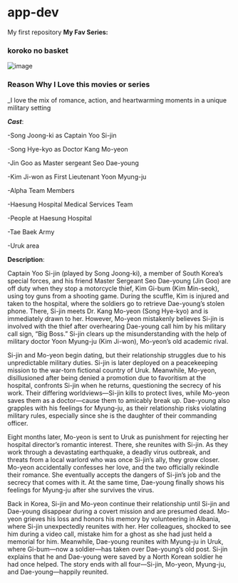 # app-dev
My first repository
**My Fav Series:**
### koroko no basket
  
![image](https://github.com/user-attachments/assets/660b800b-6d0b-4507-9890-c2273401627b)


### Reason Why I Love this movies or series
_I love the mix of romance, action, and heartwarming moments in a unique military setting

***Cast***:

-Song Joong-ki as Captain Yoo Si-jin 

-Song Hye-kyo as Doctor Kang Mo-yeon 

-Jin Goo as Master sergeant Seo Dae-young

-Kim Ji-won as First Lieutenant Yoon Myung-ju

-Alpha Team Members

-Haesung Hospital Medical Services Team

-People at Haesung Hospital

-Tae Baek Army

-Uruk area

****Description****:

Captain Yoo Si-jin (played by Song Joong-ki), a member of South Korea’s special forces, and his friend Master Sergeant Seo Dae-young (Jin Goo) are off duty when they stop a motorcycle thief, Kim Gi-bum (Kim Min-seok), using toy guns from a shooting game. During the scuffle, Kim is injured and taken to the hospital, where the soldiers go to retrieve Dae-young’s stolen phone. There, Si-jin meets Dr. Kang Mo-yeon (Song Hye-kyo) and is immediately drawn to her. However, Mo-yeon mistakenly believes Si-jin is involved with the thief after overhearing Dae-young call him by his military call sign, “Big Boss.” Si-jin clears up the misunderstanding with the help of military doctor Yoon Myung-ju (Kim Ji-won), Mo-yeon’s old academic rival.

Si-jin and Mo-yeon begin dating, but their relationship struggles due to his unpredictable military duties. Si-jin is later deployed on a peacekeeping mission to the war-torn fictional country of Uruk. Meanwhile, Mo-yeon, disillusioned after being denied a promotion due to favoritism at the hospital, confronts Si-jin when he returns, questioning the secrecy of his work. Their differing worldviews—Si-jin kills to protect lives, while Mo-yeon saves them as a doctor—cause them to amicably break up. Dae-young also grapples with his feelings for Myung-ju, as their relationship risks violating military rules, especially since she is the daughter of their commanding officer.

Eight months later, Mo-yeon is sent to Uruk as punishment for rejecting her hospital director’s romantic interest. There, she reunites with Si-jin. As they work through a devastating earthquake, a deadly virus outbreak, and threats from a local warlord who was once Si-jin’s ally, they grow closer. Mo-yeon accidentally confesses her love, and the two officially rekindle their romance. She eventually accepts the dangers of Si-jin’s job and the secrecy that comes with it. At the same time, Dae-young finally shows his feelings for Myung-ju after she survives the virus.

Back in Korea, Si-jin and Mo-yeon continue their relationship until Si-jin and Dae-young disappear during a covert mission and are presumed dead. Mo-yeon grieves his loss and honors his memory by volunteering in Albania, where Si-jin unexpectedly reunites with her. Her colleagues, shocked to see him during a video call, mistake him for a ghost as she had just held a memorial for him. Meanwhile, Dae-young reunites with Myung-ju in Uruk, where Gi-bum—now a soldier—has taken over Dae-young’s old post. Si-jin explains that he and Dae-young were saved by a North Korean soldier he had once helped. The story ends with all four—Si-jin, Mo-yeon, Myung-ju, and Dae-young—happily reunited.

